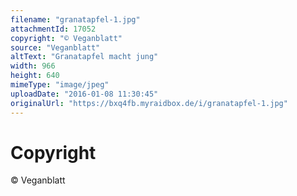 ```yaml
---
filename: "granatapfel-1.jpg"
attachmentId: 17052
copyright: "© Veganblatt"
source: "Veganblatt"
altText: "Granatapfel macht jung"
width: 966
height: 640
mimeType: "image/jpeg"
uploadDate: "2016-01-08 11:30:45"
originalUrl: "https://bxq4fb.myraidbox.de/i/granatapfel-1.jpg"
---
```


# Copyright

© Veganblatt
